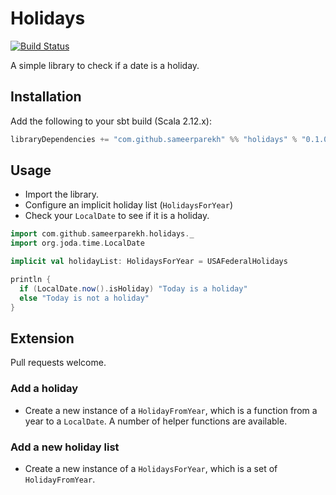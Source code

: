 # Holidays 

[![Build Status](https://travis-ci.org/sameerparekh/holidays.svg?branch=master)](https://travis-ci.org/sameerparekh/holidays)

A simple library to check if a date is a holiday.

## Installation

Add the following to your sbt build (Scala 2.12.x):

```scala
libraryDependencies += "com.github.sameerparekh" %% "holidays" % "0.1.0"
```

## Usage

* Import the library.
* Configure an implicit holiday list (`HolidaysForYear`)
* Check your `LocalDate` to see if it is a holiday.

```scala
import com.github.sameerparekh.holidays._
import org.joda.time.LocalDate

implicit val holidayList: HolidaysForYear = USAFederalHolidays

println {
  if (LocalDate.now().isHoliday) "Today is a holiday" 
  else "Today is not a holiday"
}
```

## Extension

Pull requests welcome.

### Add a holiday

* Create a new instance of a `HolidayFromYear`, which is a function from a year to a `LocalDate`. A
number of helper functions are available.

### Add a new holiday list

* Create a new instance of a `HolidaysForYear`, which is a set of `HolidayFromYear`.